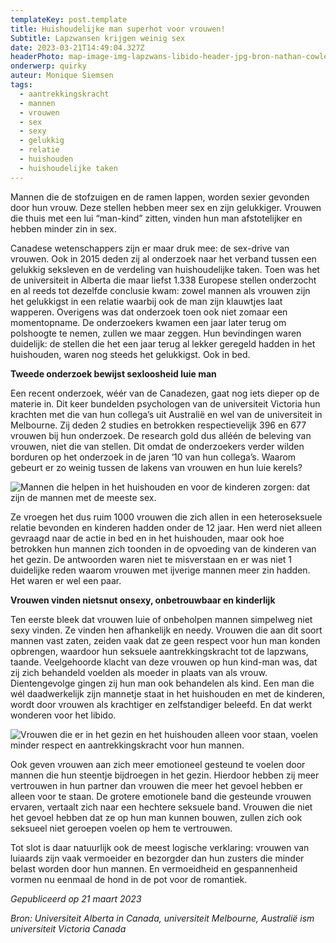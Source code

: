 ```yaml
---
templateKey: post.template
title: Huishoudelijke man superhot voor vrouwen!
Subtitle: Lapzwansen krijgen weinig sex
date: 2023-03-21T14:49:04.327Z
headerPhoto: map-image-img-lapzwans-libido-header-jpg-bron-nathan-cowley-onderschrift-libido-lapzwans-header
onderwerp: quirky
auteur: Monique Siemsen
tags:
  - aantrekkingskracht
  - mannen
  - vrouwen
  - sex
  - sexy
  - gelukkig
  - relatie
  - huishouden
  - huishoudelijke taken
---
```

Mannen die de stofzuigen en de ramen lappen, worden sexier gevonden door hun vrouw. Deze stellen hebben meer sex en zijn gelukkiger. Vrouwen die thuis met een lui “man-kind” zitten, vinden hun man afstotelijker en hebben minder zin in sex.



Canadese wetenschappers zijn er maar druk mee: de sex-drive van vrouwen. Ook in 2015 deden zij al onderzoek naar het verband tussen een gelukkig seksleven en de verdeling van huishoudelijke taken. Toen was het de universiteit in Alberta die maar liefst 1.338 Europese stellen onderzocht en al reeds tot dezelfde conclusie kwam: zowel mannen als vrouwen zijn het gelukkigst in een relatie waarbij ook de man zijn klauwtjes laat wapperen. Overigens was dat onderzoek toen ook niet zomaar een momentopname. De onderzoekers kwamen een jaar later terug om polshoogte te nemen, zullen we maar zeggen. Hun bevindingen waren duidelijk: de stellen die het een jaar terug al lekker geregeld hadden in het huishouden, waren nog steeds het gelukkigst. Ook in bed.



**Tweede onderzoek bewijst sexloosheid luie man**

Een recent onderzoek, wéér van de Canadezen, gaat nog iets dieper op de materie in. Dit keer bundelden psychologen van de universiteit Victoria hun krachten met die van hun collega’s uit Australië en wel van de universiteit in Melbourne. Zij deden 2 studies en betrokken respectievelijk 396 en 677 vrouwen bij hun onderzoek. De research gold dus alléén de beleving van vrouwen, niet die van stellen. Dit omdat de onderzoekers verder wilden borduren op het onderzoek in de jaren ‘10 van hun collega’s. Waarom gebeurt er zo weinig tussen de lakens van vrouwen en hun luie kerels?

![Mannen die helpen in het huishouden en voor de kinderen zorgen: dat zijn de mannen met de meeste sex.](/img/lapzwans-libido-koken.jpg "Pixabay.com")

Ze vroegen het dus ruim 1000 vrouwen die zich allen in een heteroseksuele relatie bevonden en kinderen hadden onder de 12 jaar. Hen werd niet alleen gevraagd naar de actie in bed en in het huishouden, maar ook hoe betrokken hun mannen zich toonden in de opvoeding van de kinderen van het gezin. De antwoorden waren niet te misverstaan en er was niet 1 duidelijke reden waarom vrouwen met ijverige mannen meer zin hadden. Het waren er wel een paar. 



**Vrouwen vinden nietsnut onsexy, onbetrouwbaar en kinderlijk**

Ten eerste bleek dat vrouwen luie of onbeholpen mannen simpelweg niet sexy vinden. Ze vinden hen afhankelijk en needy. Vrouwen die aan dit soort mannen vast zaten, zeiden vaak dat ze geen respect voor hun man konden opbrengen, waardoor hun seksuele aantrekkingskracht tot de lapzwans, taande. Veelgehoorde klacht van deze vrouwen op hun kind-man was, dat zij zich behandeld voelden als moeder in plaats van als vrouw. Dientengevolge gingen zij hun man ook behandelen als kind. Een man die wél daadwerkelijk zijn mannetje staat in het huishouden en met de kinderen, wordt door vrouwen als krachtiger en zelfstandiger beleefd. En dat werkt wonderen voor het libido.

![Vrouwen die er in het gezin en het huishouden alleen voor staan, voelen minder respect en aantrekkingskracht voor hun mannen.](/img/lapzwans-libido-vrouw.jpg "Pixabay.com")

Ook geven vrouwen aan zich meer emotioneel gesteund te voelen door mannen die hun steentje bijdroegen in het gezin. Hierdoor hebben zij meer vertrouwen in hun partner dan vrouwen die meer het gevoel hebben er alleen voor te staan. De grotere emotionele band die gesteunde vrouwen ervaren, vertaalt zich naar een hechtere seksuele band. Vrouwen die niet het gevoel hebben dat ze op hun man kunnen bouwen, zullen zich ook seksueel niet geroepen voelen op hem te vertrouwen.



Tot slot is daar natuurlijk ook de meest logische verklaring: vrouwen van luiaards zijn vaak vermoeider en bezorgder dan hun zusters die minder belast worden door hun mannen. En vermoeidheid en gespannenheid vormen nu eenmaal de hond in de pot voor de romantiek.



*Gepubliceerd op 21 maart 2023*

*Bron: Universiteit Alberta in Canada, universiteit Melbourne, Australië ism universiteit Victoria Canada*